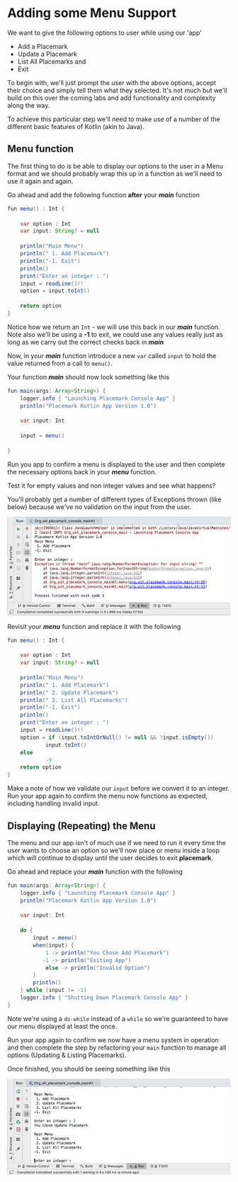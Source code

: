 # Adding some Menu Support

We want to give the following options to user while using our 'app'

- Add a Placemark
- Update a Placemark
- List All Placemarks and
- Exit

To begin with, we'll just prompt the user with the above options, accept their choice and simply tell them what they selected. It's not much but we'll build on this over the coming labs and add functionality and complexity along the way.

To achieve this particular step we'll need to make use of a number of the different basic features of Kotlin (akin to Java).

## Menu function

The first thing to do is be able to display our options to the user in a Menu format and we should probably wrap this up in a function as we'll need to use it again and again.

Go ahead and add the following function **after** your ***main*** function

~~~Java
fun menu() : Int {

    var option : Int
    var input: String? = null

    println("Main Menu")
    println(" 1. Add Placemark")
    println("-1. Exit")
    println()
    print("Enter an integer : ")
    input = readLine()!!
    option = input.toInt()

    return option
}
~~~

Notice how we return an `Int` - we will use this back in our ***main*** function. Note also we'll be using a **-1** to exit, we could use any values really just as long as we carry out the correct checks back in ***main***

Now, in your ***main*** function introduce a new `var` called `input` to hold the value returned from a call to `menu()`.

Your function ***main*** should now look something like this

~~~Java
fun main(args: Array<String>) {
    logger.info { "Launching Placemark Console App" }
    println("Placemark Kotlin App Version 1.0")

    var input: Int

    input = menu()

}
~~~

Run you app to confirm a menu is displayed to the user and then complete the necessary options back in your ***menu*** function.

Test it for empty values and non integer values and see what happens?

You'll probably get a number of different types of Exceptions thrown (like below) because we've no validation on the input from the user.

![](img/13.png)

Revisit your ***menu*** function and replace it with the following

~~~Java
fun menu() : Int {

    var option : Int
    var input: String? = null

    println("Main Menu")
    println(" 1. Add Placemark")
    println(" 2. Update Placemark")
    println(" 3. List All Placemarks")
    println("-1. Exit")
    println()
    print("Enter an integer : ")
    input = readLine()!!
    option = if (input.toIntOrNull() != null && !input.isEmpty())
            input.toInt()
    else
            -9
    return option
}
~~~

Make a note of how we validate our `input` before we convert it to an integer. Run your app again to confirm the menu now functions as expected, including handling invalid input.

## Displaying (Repeating) the Menu  

The menu and our app isn't of much use if we need to run it every time the user wants to choose an option so we'll now place or menu inside a loop which will continue to display until the user decides to exit **placemark**.


Go ahead and replace your ***main*** function with the following

~~~Java
fun main(args: Array<String>) {
    logger.info { "Launching Placemark Console App" }
    println("Placemark Kotlin App Version 1.0")

    var input: Int

    do {
        input = menu()
        when(input) {
            1 -> println("You Chose Add Placemark")
           -1 -> println("Exiting App")
            else -> println("Invalid Option")
        }
        println()
    } while (input != -1)
    logger.info { "Shutting Down Placemark Console App" }
}
~~~

Note we're using a `do-while` instead of a `while` so we're guaranteed to have our menu displayed at least the once.

Run your app again to confirm we now have a menu system in operation and then complete the step by refactoring your `main` function to manage all options (Updating & Listing Placemarks).

Once finished, you should be seeing something like this

![](img/14.png)
